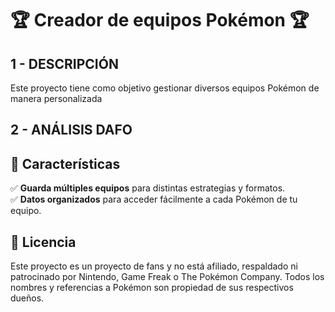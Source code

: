 # 🏆 **Creador de equipos Pokémon** 🏆

## 1 - DESCRIPCIÓN
Este proyecto tiene como objetivo gestionar diversos equipos Pokémon de manera personalizada

## 2 - ANÁLISIS DAFO


## 📌 Características  
✅ **Guarda múltiples equipos** para distintas estrategias y formatos.  
✅ **Datos organizados** para acceder fácilmente a cada Pokémon de tu equipo.

## 📜 Licencia

Este proyecto es un proyecto de fans y no está afiliado, respaldado ni patrocinado por Nintendo, Game Freak o The Pokémon Company. Todos los nombres y referencias a Pokémon son propiedad de sus respectivos dueños.